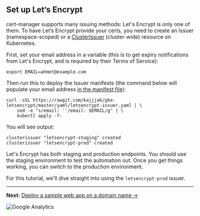 <!--
Copyright 2018 Google Inc.

Licensed under the Apache License, Version 2.0 (the "License");
you may not use this file except in compliance with the License.
You may obtain a copy of the License at

    https://www.apache.org/licenses/LICENSE-2.0

Unless required by applicable law or agreed to in writing, software
distributed under the License is distributed on an "AS IS" BASIS,
WITHOUT WARRANTIES OR CONDITIONS OF ANY KIND, either express or implied.
See the License for the specific language governing permissions and
limitations under the License.
-->

## Set up Let‘s Encrypt

cert-manager supports many issuing methods: Let's Encrypt is only one of them.
To have Let’s Encrypt provide your certs, you need to create an Issuer
(namespace-scoped) or a [ClusterIssuer] (cluster-wide) resource on Kubernetes.


First, set your email address in a variable (this is to get expiry notifications
from Let's Encrypt, and is required by their Terms of Service):

    export EMAIL=ahmet@example.com

Then run this to deploy the Issuer manifests (the command below will populate
your email address [in the manifest file][manifest]):

    curl -sSL https://rawgit.com/kajjjak/gke-letsencrypt/master/yaml/letsencrypt-issuer.yaml | \
        sed -e "s/email: ''/email: $EMAIL/g" | \
        kubectl apply -f-

You will see output:

    clusterissuer "letsencrypt-staging" created
    clusterissuer "letsencrypt-prod" created


Let's Encrypt has both staging and production endpoints. You should use the
staging environment to test the automation out. Once you get things working, you
can switch to the production environment.

For this tutorial, we'll dive straight into using the `letsencrypt-prod` issuer.


[cert-manager]: https://github.com/jetstack/cert-manager/
[ClusterIssuer]: https://cert-manager.readthedocs.io/en/latest/reference/clusterissuers.html
[manifest]: yaml/letsencrypt-issuer.yaml

-----

**Next:** [Deploy a sample web app on a domain name &rarr;](40-deploy-an-app.md)



![Google Analytics](https://ga-beacon.appspot.com/UA-2609286-16/30-setup-letsencrypt?pixel)
